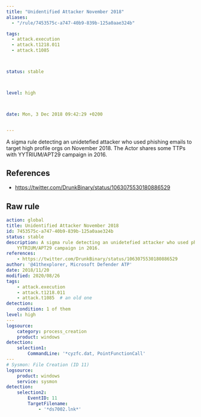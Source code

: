 ```yaml
---
title: "Unidentified Attacker November 2018"
aliases:
  - "/rule/7453575c-a747-40b9-839b-125a0aae324b"

tags:
  - attack.execution
  - attack.t1218.011
  - attack.t1085



status: stable



level: high



date: Mon, 3 Dec 2018 09:42:29 +0200


---
```


A sigma rule detecting an unidetefied attacker who used phishing emails to target high profile orgs on November 2018. The Actor shares some TTPs with YYTRIUM/APT29 campaign in 2016.

<!--more-->




## References

* https://twitter.com/DrunkBinary/status/1063075530180886529


## Raw rule
```yaml
action: global
title: Unidentified Attacker November 2018
id: 7453575c-a747-40b9-839b-125a0aae324b
status: stable
description: A sigma rule detecting an unidetefied attacker who used phishing emails to target high profile orgs on November 2018. The Actor shares some TTPs with
    YYTRIUM/APT29 campaign in 2016.
references:
    - https://twitter.com/DrunkBinary/status/1063075530180886529
author: '@41thexplorer, Microsoft Defender ATP'
date: 2018/11/20
modified: 2020/08/26
tags:
    - attack.execution
    - attack.t1218.011
    - attack.t1085  # an old one
detection:
    condition: 1 of them
level: high
---
logsource:
    category: process_creation
    product: windows
detection:
    selection1:
        CommandLine: '*cyzfc.dat, PointFunctionCall'
---
# Sysmon: File Creation (ID 11)
logsource:
    product: windows
    service: sysmon
detection:
    selection2:
        EventID: 11
        TargetFilename: 
            - '*ds7002.lnk*' 
```
